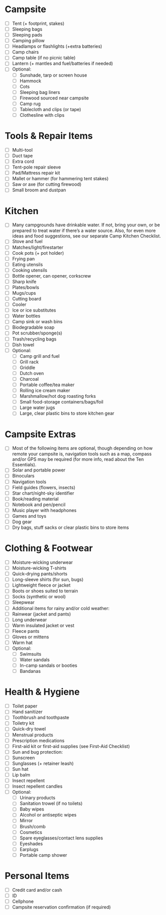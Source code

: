 # Campsite
- [ ] Tent (+ footprint, stakes)
- [ ] Sleeping bags
- [ ] Sleeping pads
- [ ] Camping pillow
- [ ] Headlamps or flashlights (+extra batteries)
- [ ] Camp chairs
- [ ] Camp table (if no picnic table)
- [ ] Lantern (+ mantles and fuel/batteries if needed)
- [ ] Optional:
  - [ ] Sunshade, tarp or screen house
  - [ ] Hammock
  - [ ] Cots
  - [ ] Sleeping bag liners
  - [ ] Firewood sourced near campsite
  - [ ] Camp rug
  - [ ] Tablecloth and clips (or tape)
  - [ ] Clothesline with clips

# Tools & Repair Items
- [ ] Multi-tool
- [ ] Duct tape
- [ ] Extra cord
- [ ] Tent-pole repair sleeve
- [ ] Pad/Mattress repair kit
- [ ] Mallet or hammer (for hammering tent stakes)
- [ ] Saw or axe (for cutting firewood)
- [ ] Small broom and dustpan

# Kitchen
- [ ] Many campgrounds have drinkable water. If not, bring your own, or be prepared to treat water if there’s a water source. Also, for even more ideas and food suggestions, see our separate Camp Kitchen Checklist.
- [ ] Stove and fuel
- [ ] Matches/light/firestarter
- [ ] Cook pots (+ pot holder)
- [ ] Frying pan
- [ ] Eating utensils
- [ ] Cooking utensils
- [ ] Bottle opener, can opener, corkscrew
- [ ] Sharp knife
- [ ] Plates/bowls
- [ ] Mugs/cups
- [ ] Cutting board
- [ ] Cooler
- [ ] Ice or ice substitutes
- [ ] Water bottles
- [ ] Camp sink or wash bins
- [ ] Biodegradable soap
- [ ] Pot scrubber/sponge(s)
- [ ] Trash/recycling bags
- [ ] Dish towel
- [ ] Optional:
  - [ ] Camp grill and fuel
  - [ ] Grill rack
  - [ ] Griddle
  - [ ] Dutch oven
  - [ ] Charcoal
  - [ ] Portable coffee/tea maker
  - [ ] Rolling ice cream maker
  - [ ] Marshmallow/hot dog roasting forks
  - [ ] Small food-storage containers/bags/foil
  - [ ] Large water jugs
  - [ ] Large, clear plastic bins to store kitchen gear

# Campsite Extras
- [ ] Most of the following items are optional, though depending on how remote your campsite is, navigation tools such as a map, compass and/or GPS may be required (for more info, read about the Ten Essentials).
- [ ] Solar and portable power
- [ ] Binoculars
- [ ] Navigation tools
- [ ] Field guides (flowers, insects)
- [ ] Star chart/night-sky identifier
- [ ] Book/reading material
- [ ] Notebook and pen/pencil
- [ ] Music player with headphones
- [ ] Games and toys
- [ ] Dog gear
- [ ] Dry bags, stuff sacks or clear plastic bins to store items

# Clothing & Footwear
- [ ] Moisture-wicking underwear
- [ ] Moisture-wicking T-shirts
- [ ] Quick-drying pants/shorts
- [ ] Long-sleeve shirts (for sun, bugs)
- [ ] Lightweight fleece or jacket
- [ ] Boots or shoes suited to terrain
- [ ] Socks (synthetic or wool)
- [ ] Sleepwear
- [ ] Additional items for rainy and/or cold weather:
- [ ] Rainwear (jacket and pants)
- [ ] Long underwear
- [ ] Warm insulated jacket or vest
- [ ] Fleece pants
- [ ] Gloves or mittens
- [ ] Warm hat
- [ ] Optional:
  - [ ] Swimsuits
  - [ ] Water sandals
  - [ ] In-camp sandals or booties
  - [ ] Bandanas

# Health & Hygiene
- [ ] Toilet paper
- [ ] Hand sanitizer
- [ ] Toothbrush and toothpaste
- [ ] Toiletry kit
- [ ] Quick-dry towel
- [ ] Menstrual products
- [ ] Prescription medications
- [ ] First-aid kit or first-aid supplies (see First-Aid Checklist)
- [ ] Sun and bug protection:
- [ ] Sunscreen
- [ ] Sunglasses (+ retainer leash)
- [ ] Sun hat
- [ ] Lip balm
- [ ] Insect repellent
- [ ] Insect repellent candles
- [ ] Optional:
  - [ ] Urinary products
  - [ ] Sanitation trowel (if no toilets)
  - [ ] Baby wipes
  - [ ] Alcohol or antiseptic wipes
  - [ ] Mirror
  - [ ] Brush/comb
  - [ ] Cosmetics
  - [ ] Spare eyeglasses/contact lens supplies
  - [ ] Eyeshades
  - [ ] Earplugs
  - [ ] Portable camp shower

# Personal Items
- [ ] Credit card and/or cash
- [ ] ID
- [ ] Cellphone
- [ ] Campsite reservation confirmation (if required)
